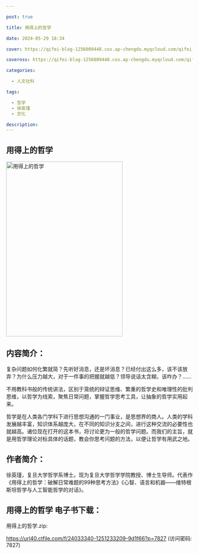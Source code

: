 ```yaml
---

post: true

title: 用得上的哲学

date: 2024-05-29 18:34

cover: https://qifei-blog-1256009448.cos.ap-chengdu.myqcloud.com/qifei-blog/65386236c458853aefba3fad.jpg

coveross: https://qifei-blog-1256009448.cos.ap-chengdu.myqcloud.com/qifei-blog/65386236c458853aefba3fad.jpg

categories:

  - 人文社科

tags:

  - 哲学
  - 徐英瑾
  - 文化

description:
---
```


## 用得上的哲学
<img alt="用得上的哲学 " class="aligncenter loaded" data-was-processed="true" decoding="async" fetchpriority="high" height="471" src="https://qifei-blog-1256009448.cos.ap-chengdu.myqcloud.com/qifei-blog/65386236c458853aefba3fad.jpg " style="cursor: zoom-in;" width="314"/>

## 内容简介：

复杂问题如何化繁就简？先听好消息，还是坏消息？已经付出这么多，该不该放弃？为什么压力越大，对于一件事的把握就越低？领导说话太含糊，该咋办？……

不用教科书般的传统讲法，区别于笼统的辩证思维、繁重的哲学史和唯理性的批判思维，以哲学为线索，聚焦日常问题，掌握哲学思考工具，让抽象的哲学实用起来。

哲学是在人类各门学科下进行思想沟通的一门事业，是思想界的商人。人类的学科发展越丰富，知识体系越庞大，在不同的知识分支之间，进行这种交流的必要性也就越高。诸位现在打开的这本书，将讨论更为一般的哲学问题。而我们的主旨，就是用哲学理论对标具体的话题，教会你思考问题的方法，以便让哲学有用武之地。

## 作者简介：

徐英瑾，复旦大学哲学系博士。现为复旦大学哲学学院教授、博士生导师。代表作《用得上的哲学：破解日常难题的99种思考方法》《心智、语言和机器——维特根斯坦哲学与人工智能哲学的对话》。

## 用得上的哲学 电子书下载：

用得上的哲学.zip: 

https://url40.ctfile.com/f/24033340-1251233209-9d1f66?p=7827 (访问密码: 7827)
